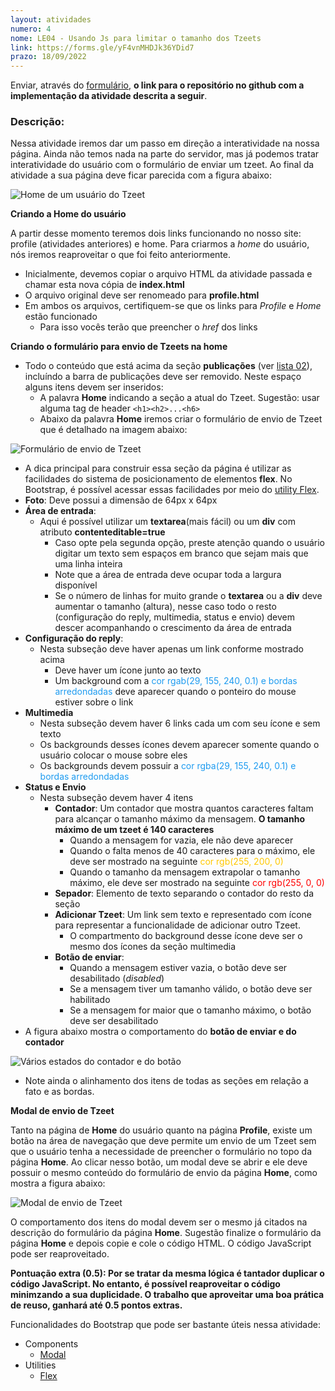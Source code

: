 ```yaml
---
layout: atividades
numero: 4
nome: LE04 - Usando Js para limitar o tamanho dos Tzeets
link: https://forms.gle/yF4vnMHDJk36YDid7
prazo: 18/09/2022
---
```


Enviar, através do <a href="{{ page.link }}" target="_blank">formulário</a>, **o link para o repositório no github com a implementação da atividade descrita a seguir**. 

### Descrição:

Nessa atividade iremos dar um passo em direção a interatividade na nossa página. 
Ainda não temos nada na parte do servidor, mas já podemos tratar interatividade do usuário com o formulário de enviar um tzeet. 
Ao final da atividade a sua página deve ficar parecida com a figura abaixo:

![Home de um usuário do Tzeet]({{site.baseurl}}/assets/listas/04/resultado.png)


**Criando a Home do usuário**

A partir desse momento teremos dois links funcionando no nosso site: profile (atividades anteriores) e home.
Para criarmos a *home* do usuário, nós iremos reaproveitar o que foi feito anteriormente. 

* Inicialmente, devemos copiar o arquivo HTML da atividade passada e chamar esta nova cópia de **index.html**
* O arquivo original deve ser renomeado para **profile.html**
* Em ambos os arquivos, certifiquem-se que os links para *Profile* e *Home* estão funcionado
  * Para isso vocês terão que preencher o *href* dos links
  
**Criando o formulário para envio de Tzeets na home**

* Todo o conteúdo que está acima da seção **publicações** (ver <a href="le02" target="_blank">lista 02</a>), incluíndo a barra de publicações deve ser removido. 
Neste espaço alguns itens devem ser inseridos:
  * A palavra **Home** indicando a seção a atual do Tzeet. Sugestão: usar alguma tag de header ```<h1><h2>...<h6>```
  * Abaixo da palavra **Home** iremos criar o formulário de envio de Tzeet que é detalhado na imagem abaixo:

![Formulário de envio de Tzeet]({{site.baseurl}}/assets/listas/04/form.png)


* A dica principal para construir essa seção da página é utilizar as facilidades do sistema de posicionamento de elementos **flex**. 
No Bootstrap, é possível acessar essas facilidades por meio do <a href="https://getbootstrap.com/docs/5.2/utilities/flex/" target="_blank">utility Flex</a>.
* **Foto**: Deve possui a dimensão de 64px x 64px
* **Área de entrada**:
  * Aqui é possível utilizar um **textarea**(mais fácil) ou um **div** com atributo **contenteditable=true**
    * Caso opte pela segunda opção, preste atenção quando o usuário digitar um texto sem espaços em branco que sejam mais que uma linha inteira
    * Note que a área de entrada deve ocupar toda a largura disponível
    * Se o número de linhas for muito grande o **textarea** ou a **div** deve aumentar o tamanho (altura), nesse caso todo o resto 
    (configuração do reply, multimedia, status e envio) devem descer acompanhando o crescimento da área de entrada
* **Configuração do reply**:
  * Nesta subseção deve haver apenas um link conforme mostrado acima
    * Deve haver um ícone junto ao texto
    * Um background com a <span style="color: rgba(29, 155, 240, 1)">cor rgab(29, 155, 240, 0.1) e  bordas arredondadas</span> deve aparecer quando o ponteiro do mouse estiver sobre o link
* **Multimedia**
  * Nesta subseção devem haver 6 links cada um com seu ícone e sem texto
  * Os backgrounds desses ícones devem aparecer somente quando o usuário colocar o mouse sobre eles
  * Os backgrounds devem possuir a <span style="color: rgba(29, 155, 240, 1)">cor rgba(29, 155, 240, 0.1) e  bordas arredondadas</span>
* **Status e Envio**
  * Nesta subseção devem haver 4 itens
    * **Contador**: Um contador que mostra quantos caracteres faltam para alcançar o tamanho máximo da mensagem. **O tamanho máximo de um tzeet é 140 caracteres**
      * Quando a mensagem for vazia, ele não deve aparecer
      * Quando o falta menos de 40 caracteres para o máximo, ele deve ser mostrado na seguinte <span style="color: rgb(255, 200, 0)">cor rgb(255, 200, 0)</span>
      * Quando o tamanho da mensagem extrapolar o tamanho máximo, ele deve ser mostrado na seguinte <span style="color: rgb(255, 0, 0)">cor rgb(255, 0, 0)</span>
    * **Sepador**: Elemento de texto separando o contador do resto da seção
    * **Adicionar Tzeet**: Um link sem texto e representado com ícone para representar a funcionalidade de adicionar outro Tzeet.
      * O compartmento do background desse ícone deve ser o mesmo dos ícones da seção multimedia
    * **Botão de enviar**:
      * Quando a mensagem estiver vazia, o botão deve ser desabilitado (*disabled*)
      * Se a mensagem tiver um tamanho válido, o botão deve ser habilitado
      * Se a mensagem for maior que o tamanho máximo, o botão deve ser desabilitado
* A figura abaixo mostra o comportamento do **botão de enviar e do contador**

![Vários estados do contador e do botão]({{site.baseurl}}/assets/listas/04/estados.png)

* Note ainda o alinhamento dos itens de todas as seções em relação a fato e as bordas.

**Modal de envio de Tzeet**

Tanto na página de **Home** do usuário quanto na página **Profile**, existe um botão na área de navegação que
deve permite um envio de um Tzeet sem que o usuário tenha a necessidade de preencher o formulário no topo da página **Home**.
Ao clicar nesso botão, um modal deve se abrir e ele deve possuir o mesmo conteúdo do formulário de envio da página **Home**, como mostra a figura abaixo:

![Modal de envio de Tzeet]({{site.baseurl}}/assets/listas/04/modal.png)

O comportamento dos itens do modal devem ser o mesmo já citados na descrição do formulário da página **Home**.
Sugestão finalize o formulário da página **Home** e depois copie e cole o código HTML.
O código JavaScript pode ser reaproveitado. 

**Pontuação extra (0.5): Por se tratar da mesma lógica é tantador duplicar o código JavaScript. No entanto, é possível reaproveitar 
o código minimzando a sua duplicidade. O trabalho que aproveitar uma boa prática de reuso, ganhará até 0.5 pontos extras.**

<span class="label label-green">Funcionalidades do Bootstrap que pode ser bastante úteis nessa atividade:</span>

* Components
  * <a href="https://getbootstrap.com/docs/5.2/components/modal/" target="_blank">Modal</a>
* Utilities
  * <a href="https://getbootstrap.com/docs/5.2/utilities/flex/" target="_blank">Flex</a>

